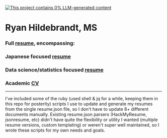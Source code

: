 [![This project contains 0% LLM-generated content](https://brainmade.org/88x31-dark.png)](https://brainmade.org/)
# Ryan Hildebrandt, MS

### Full [resume](https://github.com/ryancahildebrandt/resume/blob/master/out/Full_Resume.md), encompassing:
### Japanese focused [resume](https://github.com/ryancahildebrandt/resume/blob/master/out/Japanese_Resume.md)
### Data science/statistics focused [resume](https://github.com/ryancahildebrandt/resume/blob/master/out/Data_Resume.md)
### Academic [CV](https://github.com/ryancahildebrandt/resume/blob/master/out/CV.md)

---

I've included some of the ruby (used shell & jq for a while, keeping them in this repo for posterity) scripts I use to update and generate my resumes from the single resume.json file, so I don't have to update 8+ different documents manually.
Existing resume.json parsers (HackMyResume, jsonresume, etc) didn't have quite the flexibility or utility I wanted (multiple resume versions, custom templating) or weren't super well maintained, so I wrote these scripts for my own needs and goals.
